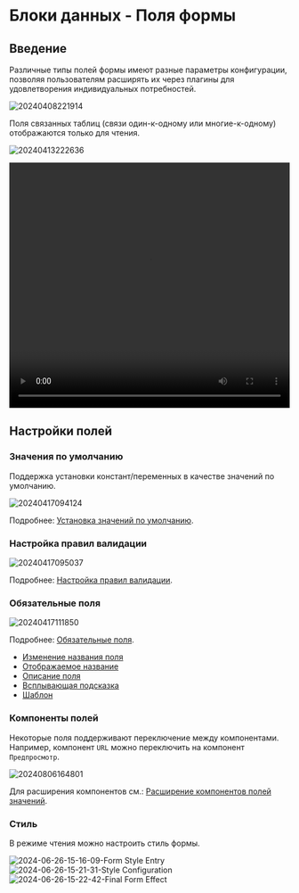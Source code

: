 # Блоки данных - Поля формы

## Введение

Различные типы полей формы имеют разные параметры конфигурации, позволяя пользователям расширять их через плагины для удовлетворения индивидуальных потребностей.

![20240408221914](https://static-docs.nocobase.com/20240408221914.png)

Поля связанных таблиц (связи один-к-одному или многие-к-одному) отображаются только для чтения.

![20240413222636](https://static-docs.nocobase.com/20240413222636.png)

<video width="100%" height="440" controls>
  <source src="https://static-docs.nocobase.com/20240413223027.mp4" type="video/mp4">
</video>

## Настройки полей

### Значения по умолчанию

Поддержка установки констант/переменных в качестве значений по умолчанию.

![20240417094124](https://static-docs.nocobase.com/20240417094124.png)

Подробнее: [Установка значений по умолчанию](/handbook/ui/fields/field-settings/default-value).

### Настройка правил валидации

![20240417095037](https://static-docs.nocobase.com/20240417095037.png)

Подробнее: [Настройка правил валидации](/handbook/ui/fields/field-settings/validation-rules).

### Обязательные поля

![20240417111850](https://static-docs.nocobase.com/20240417111850.png)

Подробнее: [Обязательные поля](/handbook/ui/fields/field-settings/required).

- [Изменение названия поля](/handbook/ui/fields/field-settings/edit-title)
- [Отображаемое название](/handbook/ui/fields/field-settings/display-title)
- [Описание поля](/handbook/ui/fields/field-settings/edit-description)
- [Всплывающая подсказка](/handbook/ui/fields/field-settings/edit-tooltip)
- [Шаблон](/handbook/ui/fields/field-settings/pattern)

### Компоненты полей

Некоторые поля поддерживают переключение между компонентами. Например, компонент `URL` можно переключить на компонент `Предпросмотр`.

![20240806164801](https://static-docs.nocobase.com/20240806164801.png)

Для расширения компонентов см.: [Расширение компонентов полей значений](/plugin-samples/field/value).

### Стиль

В режиме чтения можно настроить стиль формы.

![2024-06-26-15-16-09-Form Style Entry](https://static-docs.nocobase.com/2024-06-26-15-16-09-表单风格入口.png)
![2024-06-26-15-21-31-Style Configuration](https://static-docs.nocobase.com/2024-06-26-15-21-31-样式配置.png)
![2024-06-26-15-22-42-Final Form Effect](https://static-docs.nocobase.com/2024-06-26-15-22-42-表单-最终效果.png)
